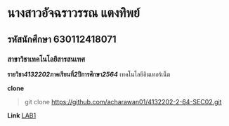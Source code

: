 # นางสาวอัจฉราวรรณ แตงทิพย์
## รหัสนักศึกษา 630112418071
### สาขาวิชาเทคโนโลยีสารสนเทศ



**รายวิชา*4132202*ภาคเรียนที่*2*ปีการศึกษา*2564***
เทคโนโลยีอินเทอร์เน็ต

**clone**

> git clone https://github.com/acharawan01/4132202-2-64-SEC02.git

**Link**
[LAB1](https://github.com/acharawan01/4132202-2-64-SEC02/tree/main/LAB1)